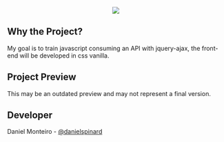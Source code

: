 <p align="center">
   <a
    href="https://www.codefactor.io/repository/github/danielspinard/world-countries">
        <img src="https://www.codefactor.io/repository/github/danielspinard/world-countries/badge"/>
    </a>
</p>

## Why the Project?

My goal is to train javascript consuming an API with jquery-ajax, the front-end will be developed in css vanilla.

## Project Preview
This may be an outdated preview and may not represent a final version.

## Developer

Daniel Monteiro - [@danielspinard](https://github.com/danielspinard)
